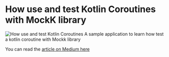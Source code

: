 # How use and test Kotlin Coroutines with MockK library
![How use and test Kotlin Coroutines](https://cdn-images-1.medium.com/max/2400/1*R9JmbJLuAEpu-VZVPeH8XA.png)
A sample application to learn how test a kotlin coroutine with Mockk library

You can read the [article on Medium here](https://medium.com/@marco_cattaneo/how-use-and-test-kotlin-coroutines-with-mockk-library-49ddb2c9ee5f)
